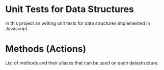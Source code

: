 # Unit Tests for Data Structures
In this project  an writing unit tests for data structures implemented in Javascript.

# Methods (Actions)
List of methods and their aliases that can be used on each datastructure.

